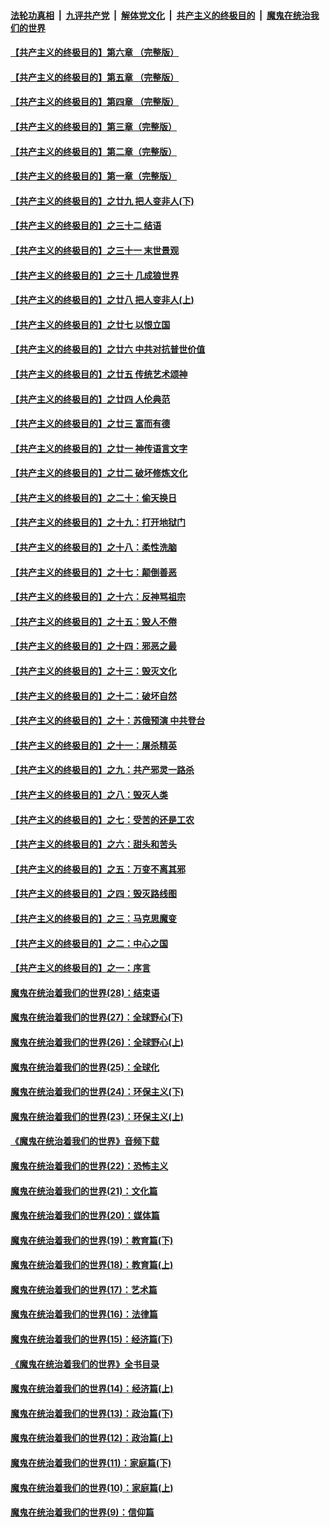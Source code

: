 ####  [法轮功真相](../../../../basic/blob/master/README.md?t=09080800) &nbsp;|&nbsp; [九评共产党](../../../../9ping.md/blob/master/README.md?t=09080800) &nbsp;|&nbsp; [解体党文化](../../../../jtdwh.md/blob/master/README.md?t=09080800)  &nbsp;|&nbsp; [共产主义的终极目的](../../../../gczydzjmd.md/blob/master/README.md?t=09080800) &nbsp;|&nbsp; [魔鬼在统治我们的世界](../../../../mgztzwmdsj.md/blob/master/README.md?t=09080800) 

#### [【共产主义的终极目的】第六章 （完整版）](../pages/nsc422/n11428913.md?t=09080800) 

#### [【共产主义的终极目的】第五章 （完整版）](../pages/nsc422/n11428912.md?t=09080800) 

#### [【共产主义的终极目的】第四章 （完整版）](../pages/nsc422/n11428907.md?t=09080800) 

#### [【共产主义的终极目的】第三章（完整版）](../pages/nsc422/n11428848.md?t=09080800) 

#### [【共产主义的终极目的】第二章（完整版）](../pages/nsc422/n11428831.md?t=09080800) 

#### [【共产主义的终极目的】第一章（完整版）](../pages/nsc422/n11417651.md?t=09080800) 

#### [【共产主义的终极目的】之廿九 把人变非人(下)](../pages/nsc422/n11344140.md?t=09080800) 

#### [【共产主义的终极目的】之三十二 结语](../pages/nsc422/n11360535.md?t=09080800) 

#### [【共产主义的终极目的】之三十一 末世景观](../pages/nsc422/n11351129.md?t=09080800) 

#### [【共产主义的终极目的】之三十 几成狼世界](../pages/nsc422/n11348280.md?t=09080800) 

#### [【共产主义的终极目的】之廿八 把人变非人(上)](../pages/nsc422/n11340492.md?t=09080800) 

#### [【共产主义的终极目的】之廿七 以恨立国](../pages/nsc422/n11336944.md?t=09080800) 

#### [【共产主义的终极目的】之廿六 中共对抗普世价值](../pages/nsc422/n11324785.md?t=09080800) 

#### [【共产主义的终极目的】之廿五 传统艺术颂神](../pages/nsc422/n11296396.md?t=09080800) 

#### [【共产主义的终极目的】之廿四 人伦典范](../pages/nsc422/n11296397.md?t=09080800) 

#### [【共产主义的终极目的】之廿三 富而有德](../pages/nsc422/n11283598.md?t=09080800) 

#### [【共产主义的终极目的】之廿一 神传语言文字](../pages/nsc422/n11263265.md?t=09080800) 

#### [【共产主义的终极目的】之廿二 破坏修炼文化](../pages/nsc422/n11245728.md?t=09080800) 

#### [【共产主义的终极目的】之二十：偷天换日](../pages/nsc422/n11238846.md?t=09080800) 

#### [【共产主义的终极目的】之十九：打开地狱门](../pages/nsc422/n11206376.md?t=09080800) 

#### [【共产主义的终极目的】之十八：柔性洗脑](../pages/nsc422/n11199994.md?t=09080800) 

#### [【共产主义的终极目的】之十七：颠倒善恶](../pages/nsc422/n11179782.md?t=09080800) 

#### [【共产主义的终极目的】之十六：反神骂祖宗](../pages/nsc422/n11166798.md?t=09080800) 

#### [【共产主义的终极目的】之十五：毁人不倦](../pages/nsc422/n11166792.md?t=09080800) 

#### [【共产主义的终极目的】之十四：邪恶之最](../pages/nsc422/n11150249.md?t=09080800) 

#### [【共产主义的终极目的】之十三：毁灭文化](../pages/nsc422/n11135227.md?t=09080800) 

#### [【共产主义的终极目的】之十二：破坏自然](../pages/nsc422/n11135214.md?t=09080800) 

#### [【共产主义的终极目的】之十：苏俄预演 中共登台](../pages/nsc422/n11118424.md?t=09080800) 

#### [【共产主义的终极目的】之十一：屠杀精英](../pages/nsc422/n11118442.md?t=09080800) 

#### [【共产主义的终极目的】之九：共产邪灵一路杀](../pages/nsc422/n11114139.md?t=09080800) 

#### [【共产主义的终极目的】之八：毁灭人类](../pages/nsc422/n11108503.md?t=09080800) 

#### [【共产主义的终极目的】之七：受苦的还是工农](../pages/nsc422/n11101809.md?t=09080800) 

#### [【共产主义的终极目的】之六：甜头和苦头](../pages/nsc422/n11096971.md?t=09080800) 

#### [【共产主义的终极目的】之五：万变不离其邪](../pages/nsc422/n11091285.md?t=09080800) 

#### [【共产主义的终极目的】之四：毁灭路线图](../pages/nsc422/n11086284.md?t=09080800) 

#### [【共产主义的终极目的】之三：马克思魔变](../pages/nsc422/n11061941.md?t=09080800) 

#### [【共产主义的终极目的】之二：中心之国](../pages/nsc422/n11047728.md?t=09080800) 

#### [【共产主义的终极目的】之一：序言](../pages/nsc422/n11086077.md?t=09080800) 

#### [魔鬼在统治着我们的世界(28)：结束语](../pages/nsc422/n10936246.md?t=09080800) 

#### [魔鬼在统治着我们的世界(27)：全球野心(下)](../pages/nsc422/n10928319.md?t=09080800) 

#### [魔鬼在统治着我们的世界(26)：全球野心(上)](../pages/nsc422/n10900318.md?t=09080800) 

#### [魔鬼在统治着我们的世界(25)：全球化](../pages/nsc422/n10788205.md?t=09080800) 

#### [魔鬼在统治着我们的世界(24)：环保主义(下)](../pages/nsc422/n10695307.md?t=09080800) 

#### [魔鬼在统治着我们的世界(23)：环保主义(上)](../pages/nsc422/n10688613.md?t=09080800) 

#### [《魔鬼在统治着我们的世界》音频下载](../pages/nsc422/n10635553.md?t=09080800) 

#### [魔鬼在统治着我们的世界(22)：恐怖主义](../pages/nsc422/n10614727.md?t=09080800) 

#### [魔鬼在统治着我们的世界(21)：文化篇](../pages/nsc422/n10597706.md?t=09080800) 

#### [魔鬼在统治着我们的世界(20)：媒体篇](../pages/nsc422/n10586579.md?t=09080800) 

#### [魔鬼在统治着我们的世界(19)：教育篇(下)](../pages/nsc422/n10564808.md?t=09080800) 

#### [魔鬼在统治着我们的世界(18)：教育篇(上)](../pages/nsc422/n10526970.md?t=09080800) 

#### [魔鬼在统治着我们的世界(17)：艺术篇](../pages/nsc422/n10499093.md?t=09080800) 

#### [魔鬼在统治着我们的世界(16)：法律篇](../pages/nsc422/n10485969.md?t=09080800) 

#### [魔鬼在统治着我们的世界(15)：经济篇(下)](../pages/nsc422/n10469975.md?t=09080800) 

#### [《魔鬼在统治着我们的世界》全书目录](../pages/nsc422/n10464261.md?t=09080800) 

#### [魔鬼在统治着我们的世界(14)：经济篇(上)](../pages/nsc422/n10457370.md?t=09080800) 

#### [魔鬼在统治着我们的世界(13)：政治篇(下)](../pages/nsc422/n10448270.md?t=09080800) 

#### [魔鬼在统治着我们的世界(12)：政治篇(上)](../pages/nsc422/n10444576.md?t=09080800) 

#### [魔鬼在统治着我们的世界(11)：家庭篇(下)](../pages/nsc422/n10440961.md?t=09080800) 

#### [魔鬼在统治着我们的世界(10)：家庭篇(上)](../pages/nsc422/n10435448.md?t=09080800) 

#### [魔鬼在统治着我们的世界(9)：信仰篇](../pages/nsc422/n10432159.md?t=09080800) 

